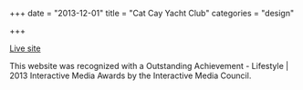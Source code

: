 +++
date = "2013-12-01"
title = "Cat Cay Yacht Club"
categories = "design"

+++

<p class="center"><a href="http://www.catcayyachtclub.com/Club/Scripts/Home/home.asp" class="live-link">Live site</a></p>

This website was recognized with a Outstanding Achievement - Lifestyle | 2013 Interactive Media Awards by the Interactive Media Council.